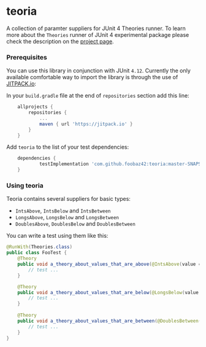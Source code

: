 # teoria

A collection of paramter suppliers for JUnit 4 Theories runner. To learn more about the `Theories` runner of JUnit 4 experimental package please check the description on the [project page](https://github.com/junit-team/junit4/wiki/Theories).

### Prerequisites

You can use this library in conjunction with JUnit `4.12`. Currently the only available comfortable way to import the library is through the use of [JITPACK.io](https://jitpack.io/):

In your `build.gradle` file at the end of `repositories` section add this line:

```groovy
	allprojects {
		repositories {
			...
			maven { url 'https://jitpack.io' }
		}
	}
```

Add `teoria` to the list of your test dependencies:

```groovy
	dependencies {
	        testImplementation 'com.github.foobaz42:teoria:master-SNAPSHOT'
	}
```

### Using teoria

Teoria contains several suppliers for basic types:
- `IntsAbove`, `IntsBelow` and `IntsBetween`
- `LongsAbove`, `LongsBelow` and `LongsBetween`
- `DoublesAbove`, `DoublesBelow` and `DoublesBetween`

You can write a test using them like this:

```java
@RunWith(Theories.class)
public class FooTest {
    @Theory
    public void a_theory_about_values_that_are_above(@IntsAbove(value = 42) final Integer value) {
        // test ...
    }

    @Theory
    public void a_theory_about_values_that_are_below(@LongsBelow(value = 42L) final Long value) {
        // test ...
    }
    
    @Theory
    public void a_theory_about_values_that_are_between(@DoublesBetween(first = 1.0, last = 42.0) final Double value) {
        // test ...
    }
}
```
